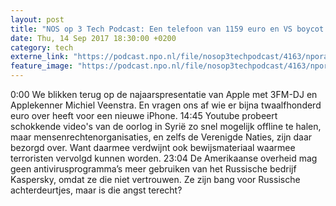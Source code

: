 ```yaml
---
layout: post
title: "NOS op 3 Tech Podcast: Een telefoon van 1159 euro en VS boycot Russische antivirusmaker"
date: Thu, 14 Sep 2017 18:30:00 +0200
category: tech
externe_link: "https://podcast.npo.nl/file/nosop3techpodcast/4163/nporadio1_nosop3techpodcast_20170914_nos-op-3-tech-podcast-een-telefoon-van-1159-euro-en-vs-boycot-russische-antivirusmaker.mp3"
feature_image: "https://podcast.npo.nl/file/nosop3techpodcast/4163/nporadio1_nosop3techpodcast_20170914_nos-op-3-tech-podcast-een-telefoon-van-1159-euro-en-vs-boycot-russische-antivirusmaker.mp3"
---
```


0:00 We blikken terug op de najaarspresentatie van Apple met 3FM-DJ en Applekenner Michiel Veenstra. En vragen ons af wie er bijna twaalfhonderd euro over heeft voor een nieuwe iPhone.
14:45 Youtube probeert schokkende video's van de oorlog in Syrië zo snel mogelijk offline te halen, maar mensenrechtenorganisaties, en zelfs de Verenigde Naties, zijn daar bezorgd over. Want daarmee verdwijnt ook bewijsmateriaal waarmee terroristen vervolgd kunnen worden.
23:04 De Amerikaanse overheid mag geen antivirusprogramma’s meer gebruiken van het Russische bedrijf Kaspersky, omdat ze die niet vertrouwen. Ze zijn bang voor Russische achterdeurtjes, maar is die angst terecht?<img src="http://feeds.feedburner.com/~r/nosop3-tech-podcast/~4/EjH7vvs0rj8" height="1" width="1" alt=""/>
